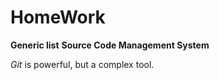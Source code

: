 # HomeWork
**Generic list**
__Source Code Management System__ 

*Git* is powerful, but a complex tool.
